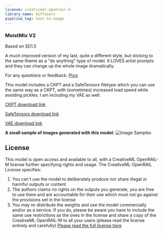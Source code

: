 ```yaml
---
license: creativeml-openrail-m
library_name: diffusers
pipeline_tag: text-to-image
---
```

### MoistMix V2
Based on SD1.5

A much improved version of my last, quite a different style, but sticking to the same theme as a "do anything" type of model. It LOVES artist prompts and they can change up the whole image dramatically.

For any questions or feedback: [Pixiv](https://pixiv.me/moistmix)

This model includes a CKPT and a SafeTensors filetype which you can use the same way as a CKPT, with (sometimes) increased load speed while avoiding pickles. I am including my VAE as well.


[CKPT download link](https://huggingface.co/MoistMix/MoistMixV2/resolve/main/MoistMixV2.ckpt)

[SafeTensors download link](https://huggingface.co/MoistMix/MoistMixV2/resolve/main/MoistMixV2.safetensors)

[VAE download link](https://huggingface.co/MoistMix/MoistMixV2/resolve/main/MoistMixV2.vae.pt)



**A small sample of images generated with this model:**
![Image Samples](https://huggingface.co/MoistMix/MoistMixV2/resolve/main/MoistMixV2_sample.jpg)


## License
This model is open access and available to all, with a CreativeML OpenRAIL-M license further specifying rights and usage.
The CreativeML OpenRAIL License specifies: 
1. You can't use the model to deliberately produce nor share illegal or harmful outputs or content 
2. The authors claims no rights on the outputs you generate, you are free to use them and are accountable for their use which must not go against the provisions set in the license
3. You may re-distribute the weights and use the model commercially and/or as a service. If you do, please be aware you have to include the same use restrictions as the ones in the license and share a copy of the CreativeML OpenRAIL-M to all your users (please read the license entirely and carefully)
[Please read the full license here](https://huggingface.co/spaces/CompVis/stable-diffusion-license)